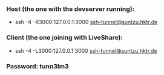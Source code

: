 ### Host (the one with the devserver running):
- ssh -4 -R3000:127.0.0.1:3000 ssh-tunnel@suntzu.hktr.de

### Client (the one joining with LiveShare):
- ssh -4 -L3000:127.0.0.1:3000 ssh-tunnel@suntzu.hktr.de


### Password: tunn3lm3 